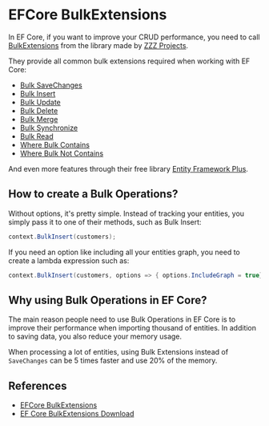 # EFCore BulkExtensions

In EF Core, if you want to improve your CRUD performance, you need to call [BulkExtensions](https://entityframework-extensions.net/bulk-extensions) from the library made by [ZZZ Projects](https://zzzprojects.com/).

They provide all common bulk extensions required when working with EF Core:

- [Bulk SaveChanges](https://entityframework-extensions.net/bulk-savechanges)
- [Bulk Insert](https://entityframework-extensions.net/bulk-insert)
- [Bulk Update](https://entityframework-extensions.net/bulk-update)
- [Bulk Delete](https://entityframework-extensions.net/bulk-delete)
- [Bulk Merge](https://entityframework-extensions.net/bulk-merge)
- [Bulk Synchronize](https://entityframework-extensions.net/bulk-synchronize)
- [Bulk Read](https://entityframework-extensions.net/bulk-read)
- [Where Bulk Contains](https://entityframework-extensions.net/where-bulk-contains)
- [Where Bulk Not Contains](https://entityframework-extensions.net/where-bulk-not-contains)

And even more features through their free library [Entity Framework Plus](https://entityframework-plus.net/).

## How to create a Bulk Operations?

Without options, it's pretty simple. Instead of tracking your entities, you simply pass it to one of their methods, such as Bulk Insert:

```csharp
context.BulkInsert(customers);
```

If you need an option like including all your entities graph, you need to create a lambda expression such as:

```csharp
context.BulkInsert(customers, options => { options.IncludeGraph = true});
```

## Why using Bulk Operations in EF Core?

The main reason people need to use Bulk Operations in EF Core is to improve their performance when importing thousand of entities. In addition to saving data, you also reduce your memory usage.

When processing a lot of entities, using Bulk Extensions instead of `SaveChanges` can be 5 times faster and use 20% of the memory.

## References

- [EFCore BulkExtensions](https://entityframework-extensions.net/bulk-extensions)
- [EF Core BulkExtensions Download](https://www.nuget.org/packages/Z.EntityFramework.Extensions.EFCore/)
